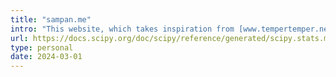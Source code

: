 ```yaml
---
title: "sampan.me"
intro: "This website, which takes inspiration from [www.tempertemper.net](https://www.tempertemper.net/) and [more.](https://github.com/sampan501/sampan.me/tree/main?tab=readme-ov-file#acknowledgements)"
url: https://docs.scipy.org/doc/scipy/reference/generated/scipy.stats.multiscale_graphcorr.html
type: personal
date: 2024-03-01
---
```

